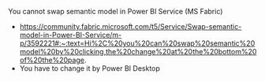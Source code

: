 
You cannot swap semantic model in Power BI Service (MS Fabric)
- https://community.fabric.microsoft.com/t5/Service/Swap-semantic-model-in-Power-BI-Service/m-p/3592221#:~:text=Hi%2C%20you%20can%20swap%20semantic%20model%20by%20clicking,the%20change%20at%20the%20bottom%20of%20the%20page.
- You have to change it by Power BI Desktop
